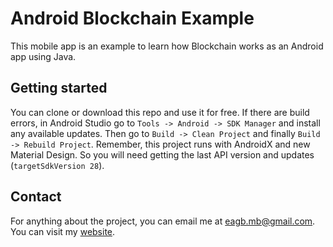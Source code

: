 # Android Blockchain Example
This mobile app is an example to learn how Blockchain works as an Android app using Java.


Getting started
---------------
You can clone or download this repo and use it for free. If there are build errors, in Android Studio go to `Tools -> Android -> SDK Manager` and install any available updates. Then go to `Build -> Clean Project` and finally `Build -> Rebuild Project`.
Remember, this project runs with AndroidX and new Material Design. So you will need getting the last API version and updates (`targetSdkVersion 28`).


Contact
----------
For anything about the project, you can email me at eagb.mb@gmail.com.
You can visit my [website](https://eagb-corp.web.app).

